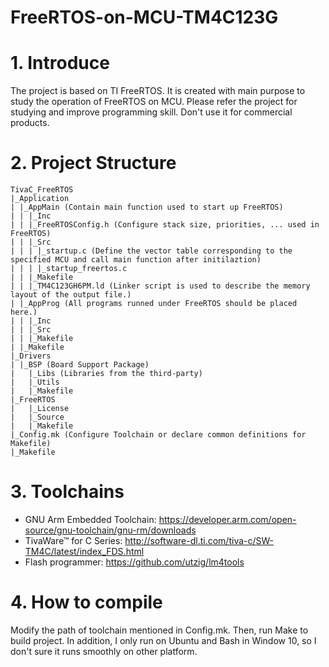 # FreeRTOS-on-MCU-TM4C123G

# 1. Introduce
  The project is based on TI FreeRTOS. It is created with main purpose to study the operation of FreeRTOS on MCU. Please refer the project for studying and improve programming skill. Don't use it for commercial products. 

# 2. Project Structure 

	TivaC_FreeRTOS
	|_Application 
	| |_AppMain (Contain main function used to start up FreeRTOS)
	| | |_Inc
	| | |_FreeRTOSConfig.h (Configure stack size, priorities, ... used in FreeRTOS)
	| | |_Src
	| | | |_startup.c (Define the vector table corresponding to the specified MCU and call main function after initilaztion)  
	| | | |_startup_freertos.c 
	| | |_Makefile 
	| | |_TM4C123GH6PM.ld (Linker script is used to describe the memory layout of the output file.)
	| |_AppProg (All programs runned under FreeRTOS should be placed here.)
	| | |_Inc
	| | |_Src
	| | |_Makefile 
	| |_Makefile 
	|_Drivers 
	| |_BSP (Board Support Package)
	|   |_Libs (Libraries from the third-party)
	|   |_Utils
	|   |_Makefile 
	|_FreeRTOS
	|   |_License 
	|   |_Source
	|   |_Makefile 
	|_Config.mk (Configure Toolchain or declare common definitions for Makefile)
	|_Makefile  

# 3. Toolchains 
- GNU Arm Embedded Toolchain: https://developer.arm.com/open-source/gnu-toolchain/gnu-rm/downloads
- TivaWare™ for C Series: http://software-dl.ti.com/tiva-c/SW-TM4C/latest/index_FDS.html
- Flash programmer: https://github.com/utzig/lm4tools

# 4. How to compile 
Modify the path of toolchain mentioned in Config.mk. Then, run Make to build project. In addition, I only run on Ubuntu and Bash in Window 10, so I don't sure it runs smoothly on other platform. 

